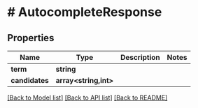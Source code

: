 # # AutocompleteResponse

## Properties

Name | Type | Description | Notes
------------ | ------------- | ------------- | -------------
**term** | **string** |  |
**candidates** | **array<string,int>** |  |

[[Back to Model list]](../../README.md#models) [[Back to API list]](../../README.md#endpoints) [[Back to README]](../../README.md)
